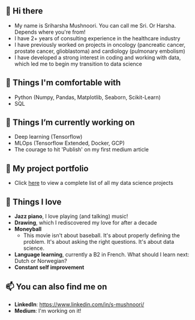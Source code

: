 ##  👋 Hi there 

<!--
**s-mushnoori/s-mushnoori** is a ✨ _special_ ✨ repository because its `README.md` (this file) appears on your GitHub profile.

Here are some ideas to get you started:

- 🔭 I’m currently working on ...
- 🌱 I’m currently learning ...
- 👯 I’m looking to collaborate on ...
- 🤔 I’m looking for help with ...
- 💬 Ask me about ...
- 📫 How to reach me: ...
- 😄 Pronouns: ...
- ⚡ Fun fact: ...
-->

- My name is Sriharsha Mushnoori. You can call me Sri. Or Harsha. Depends where you're from!
- I have 2+ years of consulting experience in the healthcare industry
- I have previously worked on projects in oncology (pancreatic cancer, prostate cancer, glioblastoma) and cardiology (pulmonary embolism)
- I have developed a strong interest in coding and working with data, which led me to begin my transition to data science

##  🌳 Things I'm comfortable with

- Python (Numpy, Pandas,  Matplotlib, Seaborn, Scikit-Learn)
- SQL

##  🌱 Things I’m currently working on

- Deep learning (Tensorflow)
- MLOps (Tensorflow Extended, Docker, GCP)
- The courage to hit 'Publish' on my first medium article

##  📖 My project portfolio

- Click [here](https://github.com/s-mushnoori/repo-ception) to view a complete list of all my data science projects

##  🎹 Things I love

- **Jazz piano**, I love playing (and talking) music!
- **Drawing**, which I rediscovered my love for after a decade
- **Moneyball** 
  - This movie isn't about baseball. It's about properly defining the problem. It's about asking the right questions. It's about data science.
- **Language learning**, currently a B2 in French. What should I learn next: Dutch or Norwegian? 
- **Constant self improvement**

##  📫 You can also find me on

- **LinkedIn**: https://www.linkedin.com/in/s-mushnoori/
- **Medium**: I'm working on it!
